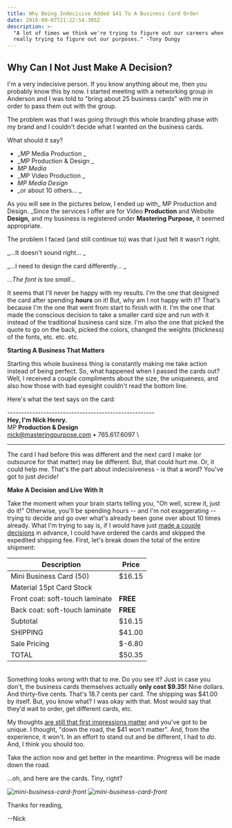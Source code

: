 ```yaml
---
title: Why Being Indecisive Added $41 To A Business Card Order
date: 2018-09-07T21:22:54.305Z
description: >-
  "A lot of times we think we're trying to figure out our careers when we're
  really trying to figure out our purposes." -Tony Dungy
---
```

## Why Can I Not Just Make A Decision?

I'm a very indecisive person. If you know anything about me, then you probably know this by now. I started meeting with a networking group in Anderson and I was told to "bring about 25 business cards" with me in order to pass them out with the group. 

The problem was that I was going through this whole branding phase with my brand and I couldn't decide what I wanted on the business cards. 

What should it say? 

* _MP Media Production _
* _MP Production & Design _
* _MP Media_
* _MP Video Production _
* _MP Media Design_
* _or about 10 others... _

As you will see in the pictures below, I ended up with_ MP Production and Design. _Since the services I offer are for Video **Production** and Website **Design,** and my business is registered under **Mastering Purpose,** it seemed appropriate. 

The problem I faced (and still continue to) was that I just felt it wasn't right. 

_...It doesn't sound right... _

_...I need to design the card differently... _

_...The font is too small..._

It seems that I'll never be happy with my results. I'm the one that designed the card after spending **hours** on it! But, why am I not happy with it? That's because I'm the one that went from start to finish with it. I'm the one that made the conscious decision to take a smaller card size and run with it instead of the traditional business card size. I'm also the one that picked the quote to go on the back, picked the colors, changed the weights (thickness) of the fonts, etc. etc. etc.

**Starting A Business That Matters**

Starting this whole business thing is constantly making me take action instead of being perfect. So, what happened when I passed the cards out? Well, I received a couple compliments about the size, the uniqueness, and also how those with bad eyesight couldn't read the bottom line. 

Here's what the text says on the card:

\----------------------------------------------------- \
**Hey, I'm Nick Henry.** \
MP **Production & Design** \
nick@masteringpurpose.com • 765.617.6097 \

- - -

The card I had before this was different and the next card I make (or outsource for that matter) may be different. But, that could hurt me. Or, it could help me. That's the part about indecisiveness - is that a word? You've got to just _decide!_

**Make A Decision and Live With It**

Take the moment when your brain starts telling you, "Oh well, screw it, just do it!" Otherwise, you'll be spending hours -- and I'm not exaggerating -- trying to decide and go over what's already been gone over about 10 times already. What I'm trying to say is, if I would have just [made a couple decisions](http://lifehacker.com/four-tricks-to-help-you-make-any-difficult-decision-987762341) in advance, I could have ordered the cards and skipped the expedited shipping fee. First, let's break down the total of the entire shipment:

| Description                     | Price    |
| ------------------------------- | -------- |
| Mini Business Card (50)         | $16.15   |
| Material 15pt Card Stock        |          |
| Front coat: soft-touch laminate | **FREE** |
| Back coat: soft-touch laminate  | **FREE** |
| Subtotal                        | $16.15   |
| SHIPPING                        | $41.00   |
| Sale Pricing                    | $-6.80   |
| TOTAL                           | $50.35   |

\
Something looks wrong with that to me. Do you see it? Just in case you don't, the business cards themselves actually **only cost $9.35!** Nine dollars. And thirty-five cents. That's 18.7 cents per card. The shipping was $41.00 by itself. But, you know what? I was okay with that. Most would say that they'd wait to order, get different cards, etc. 

My thoughts [are still that first impressions matter](http://www.forbes.com/sites/nickmorgan/2014/06/10/why-do-first-impressions-matter/#11aa29759da7) and you've got to be unique. I thought, "down the road, the $41 won't matter". And, from the experience, it won't. In an effort to stand out and be different, I had to _do_. And, I think you should too. 

Take the action now and get better in the meantime. Progress will be made down the road. 

...oh, and here are the cards. Tiny, right?

_![mini-business-card-front](http://masteringpurpose.com/wp-content/uploads/2016/09/20160907_161629-300x169.jpg)_ _![mini-business-card-front](http://masteringpurpose.com/wp-content/uploads/2016/09/20160907_161642-300x169.jpg)_ 

Thanks for reading,

\--Nick
